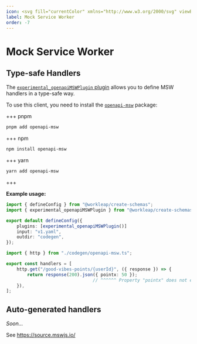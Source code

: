 ```yaml
---
icon: <svg fill="currentColor" xmlns="http://www.w3.org/2000/svg" viewBox="0 0 24 24"><path d="M19.8 21.1H5.2a2.7 2.7 0 0 1-2.7-3L4.3 3.7h5.4l10 11.2.1 6.2Zm-12-14-1 10h10.1l-9.1-10Z" fill-opacity=".5"/><path d="M5.1 3.2h14.6l1 .4.7.7.4.8c.2.4.2.7.1 1.1l-1.5 14.3c-.2.5-.2.6-.6 1l-.9.8c-.5.2-1 .3-1.6.2-.5-.2-.8-.2-1.2-.6L3.3 8C1.8 6 3 3.2 5.1 3.1Zm11.7 13.6 1-9.6H8.2l8.7 9.6Z"/></svg>
label: Mock Service Worker
order: -7
---
```


# Mock Service Worker

## Type-safe Handlers

The [`experimental_openapiMSWPlugin` plugin](/using-plugins/#experimental_openapimswplugin) allows you to define MSW handlers in a type-safe way.

To use this client, you need to install the [`openapi-msw`](https://www.npmjs.com/package/openapi-msw) package:

+++ pnpm
```bash
pnpm add openapi-msw
```
+++ npm
```bash
npm install openapi-msw
```
+++ yarn
```bash
yarn add openapi-msw
```
+++

**Example usage:**

```ts #2,5 create-schemas.config.ts 
import { defineConfig } from "@workleap/create-schemas";
import { experimental_openapiMSWPlugin } from "@workleap/create-schemas/plugins";

export default defineConfig({
    plugins: [experimental_openapiMSWPlugin()]
    input: "v1.yaml",
    outdir: "codegen",
});
```

```ts #5-6
import { http } from "./codegen/openapi-msw.ts";

export const handlers = [
    http.get("/good-vibes-points/{userId}", ({ response }) => {
        return response(200).json({ pointx: 50 });
                                 // ^^^^^^ Property "pointx" does not exist on type { points: number }
    }),
];
```

## Auto-generated handlers

*Soon...*

See https://source.mswjs.io/